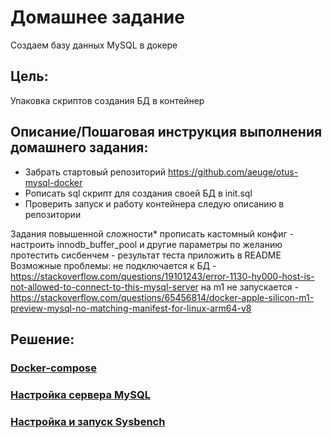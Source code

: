 # Домашнее задание

Создаем базу данных MySQL в докере

## Цель:

Упаковка скриптов создания БД в контейнер

## Описание/Пошаговая инструкция выполнения домашнего задания:

* Забрать стартовый репозиторий https://github.com/aeuge/otus-mysql-docker
* Рописать sql скрипт для создания своей БД в init.sql
* Проверить запуск и работу контейнера следую описанию в репозитории

Задания повышенной сложности*
прописать кастомный конфиг - настроить innodb_buffer_pool и другие параметры по желанию
протестить сисбенчем - результат теста приложить в README
Возможные проблемы:
не подключается к
БД - https://stackoverflow.com/questions/19101243/error-1130-hy000-host-is-not-allowed-to-connect-to-this-mysql-server
на m1 не
запускается - https://stackoverflow.com/questions/65456814/docker-apple-silicon-m1-preview-mysql-no-matching-manifest-for-linux-arm64-v8

## Решение:

### [Docker-compose](../docker/mysql/docker-compose.yml)

### [Настройка сервера MySQL](../docker/mysql/custom.conf/my.cnf)

### [Настройка и запуск Sysbench](README.md)
